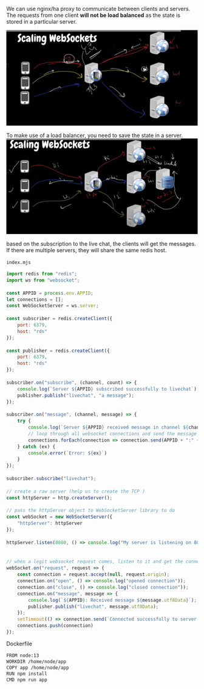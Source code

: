 We can use nginx/ha proxy to communicate between clients and servers.
The requests from one client **will not be load balanced** as the state is stored in a particular server.

![](./images/scaling_websokets_1.png)

To make use of a load balancer, you need to save the state in a server.
![](./images/scaling_websokets_2.png)

based on the subscription to the live chat, the clients will get the messages. If there are multiple servers, they will share the same redis host.


`index.mjs`
```js
import redis from "redis";
import ws from "websocket";

const APPID = process.env.APPID;
let connections = [];
const WebSocketServer = ws.server;

const subscriber = redis.createClient({
    port: 6379,
    host: "rds"
});

const publisher = redis.createClient({
    port: 6379,
    host: "rds"
});

subscriber.on("subscribe", (channel, count) => {
    console.log(`Server ${APPID} subscribed successfully to livechat`);
    publisher.publish("livechat", "a message");
});

subscriber.on("message", (channel, message) => {
    try {
        console.log(`Server ${APPID} received message in channel ${channel}`);
        // loop through all websocket connections and send the message to the subscribers
        connections.forEach(connection => connection.send(APPID + ":" + message));
    } catch (ex) {
        console.error(`Error: ${ex}`)
    }
});

subscriber.subscribe("livechat");

// create a raw server (help us to create the TCP )
const httpServer = http.createServer();

// pass the httpServer object to WebSocketServer library to do
const webSocket = new WebSocketServer({
    "httpServer": httpServer
});

httpServer.listen(8080, () => console.log("My server is listening on 8080"));


// when a legit websocket request comes, listen to it and get the connection
webSocket.on("request", request => {
    const connection = request.accept(null, request.origin);
    connection.on("open", () => console.log("opened connection"));
    connection.on("close", () => console.log("closed connection"));
    connection.on("message", message => {
        console.log(`${APPID}: Received message ${message.utf8Data}`);
        publisher.publish("livechat", message.utf8Data);
    });
    setTimeout(() => connection.send(`Connected successfully to server ${APPID}`), 5000);
    connections.push(connection)
});
```

Dockerfile
```
FROM node:13
WORKDIR /home/node/app
COPY app /home/node/app
RUN npm install
CMD npm run app
```